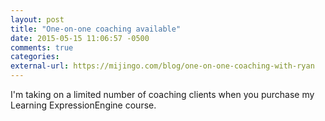 ```yaml
---
layout: post
title: "One-on-one coaching available"
date: 2015-05-15 11:06:57 -0500
comments: true
categories: 
external-url: https://mijingo.com/blog/one-on-one-coaching-with-ryan
---
```


I'm taking on a limited number of coaching clients when you purchase my Learning ExpressionEngine course.
